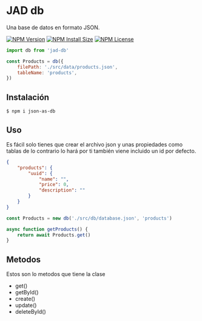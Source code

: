 # JAD db

Una base de datos en formato JSON.

[![NPM Version][npm-version-image]][npm-version-url]
[![NPM Install Size][npm-install-size-image]][npm-install-size-url]
[![NPM License][license-image]][license-url]

```js
import db from 'jad-db'

const Products = db({
	filePath: './src/data/products.json',
	tableName: 'products',
})
```

## Instalación

```console
$ npm i json-as-db
```

## Uso

Es fácil solo tienes que crear el archivo json y unas propiedades como tablas de lo contrario lo hará por ti también viene incluido un id por defecto.

```json
{
	"products": {
		"uuid": {
			"name": "",
			"price": 0,
			"description": ""
		}
	}
}
```

```js
const Products = new db('./src/db/database.json', 'products')

async function getProducts() {
	return await Products.get()
}
```

## Metodos

Estos son lo metodos que tiene la clase

- get()
- getById()
- create()
- update()
- deleteById()

[npm-version-url]: https://www.npmjs.com/package/jad-db
[npm-version-image]: https://badgen.net/npm/v/jad-db
[npm-install-size-image]: https://packagephobia.com/badge?p=jad-db
[npm-install-size-url]: https://packagephobia.com/result?p=jad-db
[license-image]: https://badgen.net/npm/license/jad-db
[license-url]: https://github.com/json-as-db/json-as-db/blob/master/LICENSE
